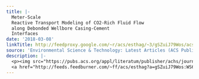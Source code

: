 ```yaml
---
title: |-
  Meter-Scale
  Reactive Transport Modeling of CO2-Rich Fluid Flow
  along Debonded Wellbore Casing-Cement
  Interfaces
date: '2018-03-08'
linkTitle: http://feedproxy.google.com/~r/acs/esthag/~3/gSZuiJ79Wos/acs.est.7b05358
source: 'Environmental Science & Technology: Latest Articles (ACS Publications)'
description: |-
  <p><img src="https://pubs.acs.org/appl/literatum/publisher/achs/journals/content/esthag/0/esthag.ahead-of-print/acs.est.7b05358/20180307/images/medium/es-2017-053582_0007.gif" alt="TOC Graphic"/></p><div><cite>Environmental Science & Technology</cite></div><div>DOI: 10.1021/acs.est.7b05358</div><div class="feedflare">
  <a href="http://feeds.feedburner.com/~ff/acs/esthag?a=gSZuiJ79Wos:WS64s-_yVxM:yIl2AUoC8zA"><img src="http://feeds.feedburner.com/~ff/acs/esthag?d=yIl2AUoC8zA" border="0"></img></a>
---
```

